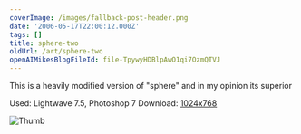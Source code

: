 ```yaml
---
coverImage: /images/fallback-post-header.png
date: '2006-05-17T22:00:12.000Z'
tags: []
title: sphere-two
oldUrl: /art/sphere-two
openAIMikesBlogFileId: file-TpywyHDBlpAwO1qi7OzmQTVJ
---
```


This is a heavily modified version of "sphere" and in my opinion its superior

Used: Lightwave 7.5, Photoshop 7
Download: [1024x768](https://www.mikecann.blog/Images/Art-Full/sphere-two.jpg)

![Thumb](https://www.mikecann.blog/Images/Art-Thumbs/sphere-two.gif "Thumb")
